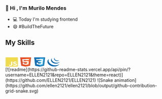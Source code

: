 ### 👋 Hi , I'm Murilo Mendes

- 💻 Today I'm studying frontend
- 😄 #BuildTheFuture


<div align="center">
  <!-- <a href="https://github.com/gtndeveloper"> -->
</div>

## My Skills

<div style="display: inline_block"><br>
  <img align="center" alt="SrHenry-JS" height="30" width="40" src="https://raw.githubusercontent.com/devicons/devicon/master/icons/javascript/javascript-plain.svg">
  <img align="center" alt="SrHenry-HTML" height="30" width="40" src="https://raw.githubusercontent.com/devicons/devicon/master/icons/html5/html5-original.svg">
  <img align="center" alt="SrHenry-CSS" height="30" width="40" src="https://raw.githubusercontent.com/devicons/devicon/master/icons/css3/css3-original.svg">
   <img align="center" alt="SrHenry-CSS" height="30" width="40" src="https://raw.githubusercontent.com/devicons/devicon/master/icons/jquery/jquery-original.svg">
</div>
<div>
  [![readme](https://github-readme-stats.vercel.app/api/pin/?username=ELLEN2121&repo=ELLEN2121&theme=react)](https://github.com/ELLEN2121/ELLEN2121)
  ![Snake animation](https://github.com/ellen2121/ellen2121/blob/output/github-contribution-grid-snake.svg)
</div>

